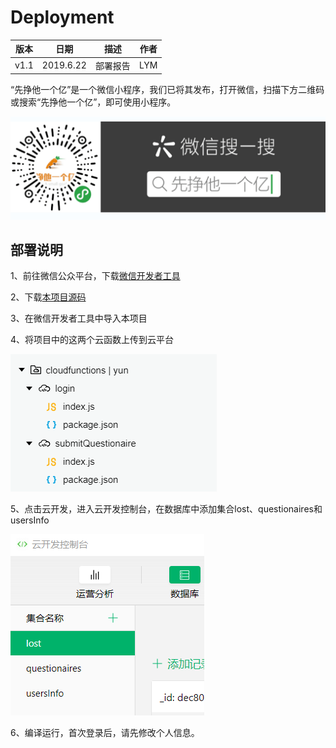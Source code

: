 # Deployment
| 版本 | 日期 | 描述 | 作者 |
| - | - | - | - |
| v1.1 | 2019.6.22 | 部署报告 | LYM |

“先挣他一个亿”是一个微信小程序，我们已将其发布，打开微信，扫描下方二维码或搜索“先挣他一个亿”，即可使用小程序。

![](Production_image/二维码.png)

## 部署说明
1、前往微信公众平台，下载[微信开发者工具](https://developers.weixin.qq.com/miniprogram/dev/devtools/devtools.html)

2、下载[本项目源码](https://github.com/wicrohard/Project)

3、在微信开发者工具中导入本项目

4、将项目中的这两个云函数上传到云平台

![](Production_image/cloudfun.png)

5、点击云开发，进入云开发控制台，在数据库中添加集合lost、questionaires和usersInfo

![](Production_image/collection.png)

6、编译运行，首次登录后，请先修改个人信息。
